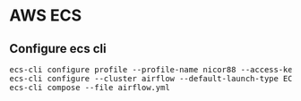 # AWS ECS

## Configure ecs cli
<pre>
ecs-cli configure profile --profile-name nicor88 --access-key your_access_key --secret-key your_secret_key
ecs-cli configure --cluster airflow --default-launch-type EC2 --region eu-west-1 --config-name airflow
ecs-cli compose --file airflow.yml
</pre>